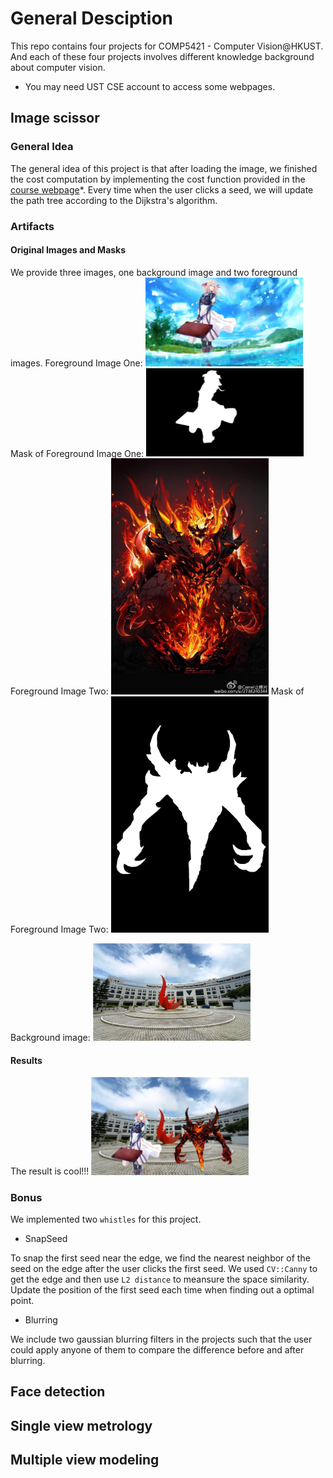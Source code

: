 # General Desciption

This repo contains four projects for COMP5421 - Computer Vision@HKUST. And each of these four projects involves different knowledge background about computer vision.

* You may need UST CSE account to access some webpages.

## Image scissor

### General Idea

The general idea of this project is that after loading the image, we finished the cost computation by implementing the cost function provided in the [course webpage](https://course.cse.ust.hk/comp5421/Password_Only/projects/iscissor/index.html)*. Every time when the user clicks a seed, we will update the path tree according to the Dijkstra's algorithm.

### Artifacts

#### Original Images and Masks

We provide three images, one background image and two foreground images.
Foreground Image One:
<img src = "./iScissor/artifact/girl.jpg" width = "50%" height = "50%">
Mask of Foreground Image One:
<img src = "./iScissor/artifact/girl_mask.png" width = "50%" height = "50%">
Foreground Image Two:
<img src = "./iScissor/artifact/sf.jpg" width = "50%" height = "50%">
Mask of Foreground Image Two:
<img src = "./iScissor/artifact/sf_mask.png" width = "50%" height = "50%">

Background image:
<img src = "./iScissor/artifact/hkust.jpg" width = "50%" height = "50%">

#### Results

The result is cool!!!
<img src = "./iScissor/artifact/artifact.jpg" width = "50%" height = "50%">


### Bonus

We implemented two ```whistles``` for this project.

- SnapSeed

To snap the first seed near the edge, we find the nearest neighbor of the seed on the edge after the user clicks the first seed. We used ```CV::Canny``` to get the edge and then use ```L2 distance``` to meansure the space similarity. Update the position of the first seed each time when finding out a optimal point.

- Blurring

We include two gaussian blurring filters in the projects such that the user could apply anyone of them to compare the difference before and after blurring.

## Face detection

## Single view metrology

## Multiple view modeling
